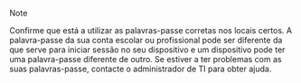   > [!NOTE]
  > Confirme que está a utilizar as palavras-passe corretas nos locais certos. A palavra-passe da sua conta escolar ou profissional pode ser diferente da que serve para iniciar sessão no seu dispositivo e um dispositivo pode ter uma palavra-passe diferente de outro. Se estiver a ter problemas com as suas palavras-passe, contacte o administrador de TI para obter ajuda.


<!--HONumber=Nov16_HO4-->


